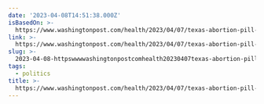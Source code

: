 ```yaml
---
date: '2023-04-08T14:51:38.000Z'
isBasedOn: >-
  https://www.washingtonpost.com/health/2023/04/07/texas-abortion-pill-decision-fda/
link: >-
  https://www.washingtonpost.com/health/2023/04/07/texas-abortion-pill-decision-fda/
slug: >-
  2023-04-08-httpswwwwashingtonpostcomhealth20230407texas-abortion-pill-decision-fda
tags:
  - politics
title: >-
  https://www.washingtonpost.com/health/2023/04/07/texas-abortion-pill-decision-fda/
---
```


